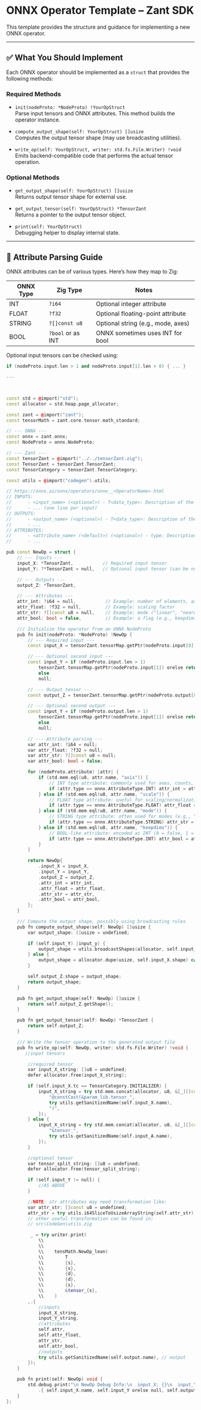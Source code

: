 # ONNX Operator Template – Zant SDK

This template provides the structure and guidance for implementing a new ONNX operator.

---

## ✅ What You Should Implement

Each ONNX operator should be implemented as a `struct` that provides the following methods:

### Required Methods

- `init(nodeProto: *NodeProto) !YourOpStruct`  
  Parse input tensors and ONNX attributes. This method builds the operator instance.

- `compute_output_shape(self: YourOpStruct) []usize`  
  Computes the output tensor shape (may use broadcasting utilities).

- `write_op(self: YourOpStruct, writer: std.fs.File.Writer) !void`  
  Emits backend-compatible code that performs the actual tensor operation.

### Optional Methods

- `get_output_shape(self: YourOpStruct) []usize`  
  Returns output tensor shape for external use.

- `get_output_tensor(self: YourOpStruct) *TensorZant`  
  Returns a pointer to the output tensor object.

- `print(self: YourOpStruct)`  
  Debugging helper to display internal state.

---

## 🧠 Attribute Parsing Guide

ONNX attributes can be of various types. Here’s how they map to Zig:

| ONNX Type | Zig Type     | Notes                                  |
|-----------|--------------|----------------------------------------|
| INT       | `?i64`       | Optional integer attribute             |
| FLOAT     | `?f32`       | Optional floating-point attribute      |
| STRING    | `?[]const u8`| Optional string (e.g., mode, axes)     |
| BOOL      | `?bool` or as INT | ONNX sometimes uses INT for bool |

Optional input tensors can be checked using:

```C++
if (nodeProto.input.len > 1 and nodeProto.input[1].len > 0) { ... }

---



const std = @import("std");
const allocator = std.heap.page_allocator;

const zant = @import("zant");
const tensorMath = zant.core.tensor.math_standard;

// --- ONNX ---
const onnx = zant.onnx;
const NodeProto = onnx.NodeProto;

// --- Zant ---
const tensorZant = @import("../../tensorZant.zig");
const TensorZant = tensorZant.TensorZant;
const TensorCategory = tensorZant.TensorCategory;

const utils = @import("codegen").utils;

// https://onnx.ai/onnx/operators/onnx__<OperatorName>.html
// INPUTS:
//      - <input_name> (<optional>) - T<data_type>: Description of the input.
//      - ... (one line per input)
// OUTPUTS:
//      - <output_name> (<optional>) - T<data_type>: Description of the output.
//      - ...
// ATTRIBUTES:
//      - <attribute_name> (<default>) (<optional>) - type: Description of the attribute, including default values if any.
//      - ...

pub const NewOp = struct {
    // --- Inputs ---
    input_X: *TensorZant,           // Required input tensor
    input_Y: ?*TensorZant = null,   // Optional input tensor (can be null)

    // --- Outputs ---
    output_Z: *TensorZant,

    // --- Attributes ---
    attr_int: ?i64 = null,           // Example: number of elements, axis, or similar
    attr_float: ?f32 = null,         // Example: scaling factor
    attr_str: ?[]const u8 = null,    // Example: mode ("linear", "nearest", etc.)
    attr_bool: bool = false,         // Example: a flag (e.g., keepdims)

    /// Initialize the operator from an ONNX NodeProto
    pub fn init(nodeProto: *NodeProto) !NewOp {
        // --- Required input ---
        const input_X = tensorZant.tensorMap.getPtr(nodeProto.input[0]) orelse return error.input_X_notFound;

        // --- Optional second input ---
        const input_Y = if (nodeProto.input.len > 1)
            tensorZant.tensorMap.getPtr(nodeProto.input[1]) orelse return error.input_Y_notFound
            else
            null;

        // --- Output tensor ---
        const output_Z = tensorZant.tensorMap.getPtr(nodeProto.output[0]) orelse return error.output_Z_notFound;

        // --- Optional second output ---
        const input_Y = if (nodeProto.output.len > 1)
            tensorZant.tensorMap.getPtr(nodeProto.input[1]) orelse return error.input_Y_notFound
            else
            null;

        // --- Attribute parsing ---
        var attr_int: ?i64 = null;
        var attr_float: ?f32 = null;
        var attr_str: ?[]const u8 = null;
        var attr_bool: bool = false;

        for (nodeProto.attribute) |attr| {
            if (std.mem.eql(u8, attr.name, "axis")) {
                // INT type attribute: commonly used for axes, counts, etc.
                if (attr.type == onnx.AttributeType.INT) attr_int = attr.i;
            } else if (std.mem.eql(u8, attr.name, "scale")) {
                // FLOAT type attribute: useful for scaling/normalization
                if (attr.type == onnx.AttributeType.FLOAT) attr_float = attr.f32;
            } else if (std.mem.eql(u8, attr.name, "mode")) {
                // STRING type attribute: often used for modes (e.g., "nearest")
                if (attr.type == onnx.AttributeType.STRING) attr_str = attr.s;
            } else if (std.mem.eql(u8, attr.name, "keepdims")) {
                // BOOL-like attribute: encoded as INT (0 = false, 1 = true)
                if (attr.type == onnx.AttributeType.INT) attr_bool = attr.i != 0;
            }
        }

        return NewOp{
            .input_X = input_X,
            .input_Y = input_Y,
            .output_Z = output_Z,
            .attr_int = attr_int,
            .attr_float = attr_float,
            .attr_str = attr_str,
            .attr_bool = attr_bool,
        };
    }

    /// Compute the output shape, possibly using broadcasting rules
    pub fn compute_output_shape(self: NewOp) []usize {
        var output_shape: []usize = undefined;

        if (self.input_Y) |input_y| {
            output_shape = utils.broadcastShapes(allocator, self.input_X.shape, input_y.shape) catch unreachable;
        } else {
            output_shape = allocator.dupe(usize, self.input_X.shape) catch unreachable;
        }

        self.output_Z.shape = output_shape;
        return output_shape;
    }

    pub fn get_output_shape(self: NewOp) []usize {
        return self.output_Z.getShape();
    }

    pub fn get_output_tensor(self: NewOp) *TensorZant {
        return self.output_Z;
    }

    /// Write the tensor operation to the generated output file
    pub fn write_op(self: NewOp, writer: std.fs.File.Writer) !void {
       //input tensors 

        //required tensor
        var input_X_string: []u8 = undefined;
        defer allocator.free(input_X_string);

        if (self.input_X.tc == TensorCategory.INITIALIZER) {
            input_X_string = try std.mem.concat(allocator, u8, &[_][]const u8{
                "@constCast(&param_lib.tensor_",
                try utils.getSanitizedName(self.input_X.name),
                ")",
            });
        } else {
            input_X_string = try std.mem.concat(allocator, u8, &[_][]const u8{
                "&tensor_",
                try utils.getSanitizedName(self.input_A.name),
            });
        }

        //optional tensor
        var tensor_split_string: []u8 = undefined;
        defer allocator.free(tensor_split_string);

        if (self.input_Y != null) {
            //AS ABOVE
        }

        //NOTE: str attributes may need transformation like:
        var attr_str: []const u8 = undefined;
        attr_str = try utils.i64SliceToUsizeArrayString(self.attr_str);
        // other useful transformation can be found in: 
        // src\CodeGen\utils.zig

         _ = try writer.print(
            \\    
            \\
            \\    tensMath.NewOp_lean(
            \\        T
            \\        {s},
            \\        {s},
            \\        {d}, 
            \\        {d}, 
            \\        {s},
            \\        &tensor_{s}, 
            \\    )
        ,.{
            //inputs
            input_X_string,
            input_Y_string, 
            //attributes
            self.attr, 
            self.attr_float,
            attr_str,
            self.attr_bool,
            //outputs
            try utils.getSanitizedName(self.output.name), // output
        });
    }

    pub fn print(self: NewOp) void {
        std.debug.print("\n NewOp Debug Info:\n  input_X: {}\n  input_Y: {}\n  output_Z: {}\n  int: {}\n  float: {}\n  str: {?s}\n  bool: {}\n",
            .{ self.input_X.name, self.input_Y orelse null, self.output_Z.name, self.attr_int, self.attr_float, self.attr_str, self.attr_bool });
    }
};
